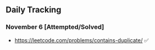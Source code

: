 ## Daily Tracking


### November 6 [Attempted/Solved]
- https://leetcode.com/problems/contains-duplicate/ ✅
